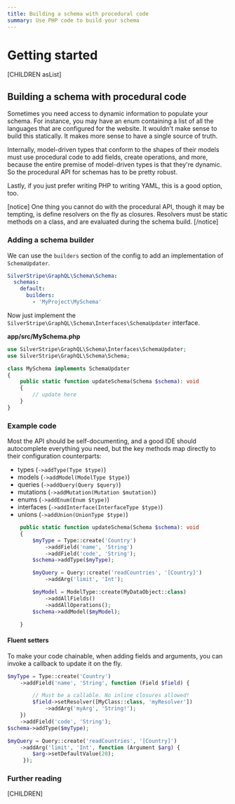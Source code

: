 ```yaml
---
title: Building a schema with procedural code
summary: Use PHP code to build your schema
---
```


# Getting started

[CHILDREN asList]

## Building a schema with procedural code

Sometimes you need access to dynamic information to populate your schema. For instance, you
may have an enum containing a list of all the languages that are configured for the website. It
wouldn't make sense to build this statically. It makes more sense to have a single source
of truth.

Internally, model-driven types that conform to the shapes of their models must use procedural code to add fields, create operations, and more, because the entire premise of model-driven
types is that they're dynamic. So the procedural API for schemas has to be pretty robust.

Lastly, if you just prefer writing PHP to writing YAML, this is a good option, too.

[notice]
One thing you cannot do with the procedural API, though it may be tempting, is define resolvers
on the fly as closures. Resolvers must be static methods on a class, and are evaluated during
the schema build.
[/notice]

### Adding a schema builder

We can use the `builders` section of the config to add an implementation of `SchemaUpdater`.

```yaml
SilverStripe\GraphQL\Schema\Schema:
  schemas:
    default:
      builders:
        - 'MyProject\MySchema'
```

Now just implement the `SilverStripe\GraphQL\Schema\Interfaces\SchemaUpdater` interface.

**app/src/MySchema.php**
```php
use SilverStripe\GraphQL\Schema\Interfaces\SchemaUpdater;
use SilverStripe\GraphQL\Schema\Schema;

class MySchema implements SchemaUpdater
{
    public static function updateSchema(Schema $schema): void
    {
        // update here
    }
}
```

### Example code

Most the API should be self-documenting, and a good IDE should autocomplete everything you
need, but the key methods map directly to their configuration counterparts:

* types (`->addType(Type $type)`)
* models (`->addModel(ModelType $type)`)
* queries (`->addQuery(Query $query)`)
* mutations (`->addMutation(Mutation $mutation)`)
* enums (`->addEnum(Enum $type)`)
* interfaces (`->addInterface(InterfaceType $type)`)
* unions (`->addUnion(UnionType $type)`)


```php
    public static function updateSchema(Schema $schema): void
    {
        $myType = Type::create('Country')
            ->addField('name', 'String')
            ->addField('code', 'String');
        $schema->addType($myType);

        $myQuery = Query::create('readCountries', '[Country]')
            ->addArg('limit', 'Int');

        $myModel = ModelType::create(MyDataObject::class)
            ->addAllFields()
            ->addAllOperations();
        $schema->addModel($myModel);

    }
```

#### Fluent setters

To make your code chainable, when adding fields and arguments, you can invoke a callback
to update it on the fly.

```php
$myType = Type::create('Country')
    ->addField('name', 'String', function (Field $field) {

        // Must be a callable. No inline closures allowed!
        $field->setResolver([MyClass::class, 'myResolver'])
            ->addArg('myArg', 'String!');
    })
    ->addField('code', 'String');
$schema->addType($myType);

$myQuery = Query::create('readCountries', '[Country]')
    ->addArg('limit', 'Int', function (Argument $arg) {
        $arg->setDefaultValue(20);
     });
```

### Further reading

[CHILDREN]
